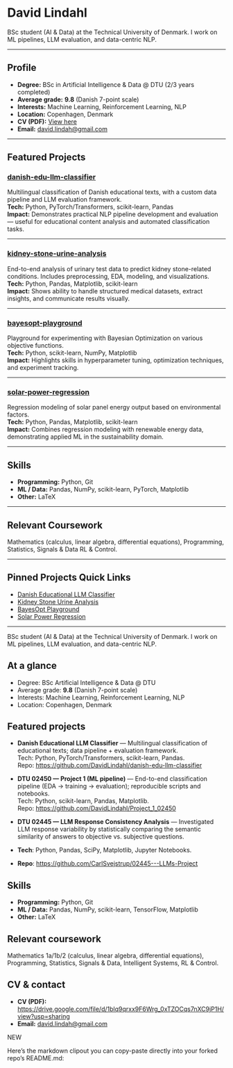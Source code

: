 # David Lindahl

BSc student (AI & Data) at the Technical University of Denmark. I work on ML pipelines, LLM evaluation, and data-centric NLP.

---

## Profile
- **Degree:** BSc in Artificial Intelligence & Data @ DTU (2/3 years completed)
- **Average grade:** **9.8** (Danish 7-point scale)
- **Interests:** Machine Learning, Reinforcement Learning, NLP
- **Location:** Copenhagen, Denmark
- **CV (PDF):** [View here](https://drive.google.com/file/d/1blq9qrxx9F6Wrg_0xTZOCqs7nXC9jP1H/view?usp=sharing)
- **Email:** david.lindah@gmail.com

---

##  Featured Projects

### [danish-edu-llm-classifier](https://github.com/DavidLindahl/danish-edu-llm-classifier)
Multilingual classification of Danish educational texts, with a custom data pipeline and LLM evaluation framework.  
**Tech:** Python, PyTorch/Transformers, scikit-learn, Pandas  
**Impact:** Demonstrates practical NLP pipeline development and evaluation — useful for educational content analysis and automated classification tasks.

---

### [kidney-stone-urine-analysis](https://github.com/DavidLindahl/kidney-stone-urine-analysis)
End-to-end analysis of urinary test data to predict kidney stone-related conditions. Includes preprocessing, EDA, modeling, and visualizations.  
**Tech:** Python, Pandas, Matplotlib, scikit-learn  
**Impact:** Shows ability to handle structured medical datasets, extract insights, and communicate results visually.

---

### [bayesopt-playground](https://github.com/DavidLindahl/bayesopt-playground)
Playground for experimenting with Bayesian Optimization on various objective functions.  
**Tech:** Python, scikit-learn, NumPy, Matplotlib  
**Impact:** Highlights skills in hyperparameter tuning, optimization techniques, and experiment tracking.

---

### [solar-power-regression](https://github.com/DavidLindahl/solar-power-regression)
Regression modeling of solar panel energy output based on environmental factors.  
**Tech:** Python, Pandas, Matplotlib, scikit-learn  
**Impact:** Combines regression modeling with renewable energy data, demonstrating applied ML in the sustainability domain.

---

##  Skills
- **Programming:** Python, Git
- **ML / Data:** Pandas, NumPy, scikit-learn, PyTorch, Matplotlib
- **Other:** LaTeX

---

##  Relevant Coursework
Mathematics (calculus, linear algebra, differential equations), Programming, Statistics, Signals & Data RL & Control.

---

##  Pinned Projects Quick Links
- [Danish Educational LLM Classifier](https://github.com/DavidLindahl/danish-edu-llm-classifier)
- [Kidney Stone Urine Analysis](https://github.com/DavidLindahl/kidney-stone-urine-analysis)
- [BayesOpt Playground](https://github.com/DavidLindahl/bayesopt-playground)
- [Solar Power Regression](https://github.com/DavidLindahl/solar-power-regression)

---

BSc student (AI & Data) at the Technical University of Denmark. I work on ML pipelines, LLM evaluation, and data-centric NLP.

## At a glance
- Degree: BSc Artificial Intelligence & Data @ DTU
- Average grade: **9.8** (Danish 7-point scale)
- Interests: Machine Learning, Reinforcement Learning, NLP
- Location: Copenhagen, Denmark

## Featured projects
- **Danish Educational LLM Classifier** — Multilingual classification of educational texts; data pipeline + evaluation framework.  
  Tech: Python, PyTorch/Transformers, scikit-learn, Pandas.  
  Repo: https://github.com/DavidLindahl/danish-edu-llm-classifier

- **DTU 02450 — Project 1 (ML pipeline)** — End-to-end classification pipeline (EDA → training → evaluation); reproducible scripts and notebooks.  
  Tech: Python, scikit-learn, Pandas, Matplotlib.  
  Repo: https://github.com/DavidLindahl/Project_1_02450

- **DTU 02445 — LLM Response Consistency Analysis** — Investigated LLM response variability by statistically comparing the semantic similarity of answers to objective vs. subjective questions.
- **Tech**: Python, Pandas, SciPy, Matplotlib, Jupyter Notebooks.
- **Repo**: https://github.com/CarlSvejstrup/02445---LLMs-Project

## Skills
- **Programming:** Python, Git
- **ML / Data:** Pandas, NumPy, scikit-learn, TensorFlow, Matplotlib
- **Other:** LaTeX

## Relevant coursework
Mathematics 1a/1b/2 (calculus, linear algebra, differential equations), Programming, Statistics, Signals & Data, Intelligent Systems, RL & Control.

## CV & contact
- **CV (PDF):** https://drive.google.com/file/d/1blq9qrxx9F6Wrg_0xTZOCqs7nXC9jP1H/view?usp=sharing
- **Email:** david.lindah@gmail.com





NEW


Here’s the markdown clipout you can copy-paste directly into your forked repo’s README.md:

